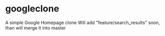 # googleclone
A simple Google Homepage clone 
Will add "feature/search_results" soon, than will merge it into master

